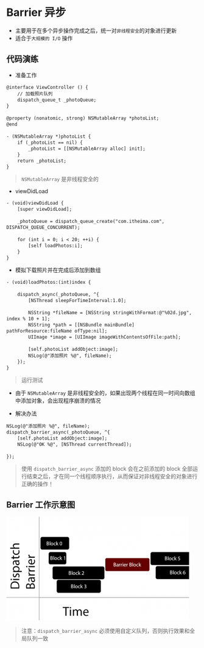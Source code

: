 # Barrier 异步

* 主要用于在多个异步操作完成之后，统一对`非线程安全`的对象进行更新
* 适合于`大规模的 I/O` 操作

## 代码演练

* 准备工作

```objc
@interface ViewController () {
    // 加载照片队列
    dispatch_queue_t _photoQueue;
}

@property (nonatomic, strong) NSMutableArray *photoList;
@end

- (NSMutableArray *)photoList {
    if (_photoList == nil) {
        _photoList = [[NSMutableArray alloc] init];
    }
    return _photoList;
}
```

> `NSMutableArray` 是非线程安全的

* viewDidLoad

```objc
- (void)viewDidLoad {
    [super viewDidLoad];

    _photoQueue = dispatch_queue_create("com.itheima.com", DISPATCH_QUEUE_CONCURRENT);

    for (int i = 0; i < 20; ++i) {
        [self loadPhotos:i];
    }
}
```

* 模拟下载照片并在完成后添加到数组

```objc
- (void)loadPhotos:(int)index {

    dispatch_async(_photoQueue, ^{
        [NSThread sleepForTimeInterval:1.0];

        NSString *fileName = [NSString stringWithFormat:@"%02d.jpg", index % 10 + 1];
        NSString *path = [[NSBundle mainBundle] pathForResource:fileName ofType:nil];
        UIImage *image = [UIImage imageWithContentsOfFile:path];

        [self.photoList addObject:image];
        NSLog(@"添加照片 %@", fileName);
    });
}
```

> 运行测试

* 由于 `NSMutableArray` 是非线程安全的，如果出现两个线程在同一时间向数组中添加对象，会出现程序崩溃的情况

* 解决办法

```objc
NSLog(@"添加照片 %@", fileName);
dispatch_barrier_async(_photoQueue, ^{
    [self.photoList addObject:image];
    NSLog(@"OK %@", [NSThread currentThread]);

});
```

> 使用 `dispatch_barrier_async` 添加的 block 会在之前添加的 block 全部运行结束之后，才在同一个线程顺序执行，从而保证对非线程安全的对象进行正确的操作！

## Barrier 工作示意图

![](./images/gcd/Dispatch-Barrier.png)

> 注意：`dispatch_barrier_async` 必须使用自定义队列，否则执行效果和全局队列一致


